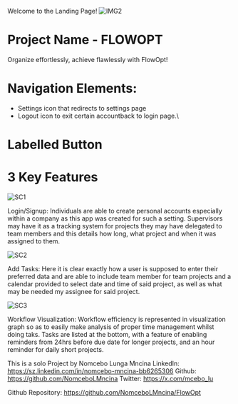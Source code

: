 Welcome to the Landing Page!
![IMG2](https://github.com/user-attachments/assets/d770ab75-0293-47b1-81bf-51130b99fcea)
# Project Name - FLOWOPT
Organize effortlessly, achieve flawlessly with FlowOpt!
# Navigation Elements:
- Settings icon that redirects to settings page
- Logout icon to exit certain accountback to login page.\
# Labelled Button

# 3 Key Features
![SC1](https://github.com/user-attachments/assets/5c4c1ec9-1981-4cb9-9fd4-cb97d42b4ee4)

Login/Signup: Individuals are able to create personal accounts especially within a company as this app was created for such a setting. Supervisors may have it as a tracking system for projects they may have delegated to team members and this details how long, what project and when it was assigned to them.

![SC2](https://github.com/user-attachments/assets/1ded0f0d-95cd-40b5-b50d-1efb91a41a5d)

Add Tasks: Here it is clear exactly how a user is supposed to enter their preferred data and are able to include team member for team projects and a calendar provided to select date and time of said project, as well as what may be needed my assignee for said project.

![SC3](https://github.com/user-attachments/assets/0797958e-acf0-4884-ac36-0beca8743264)

Workflow Visualization: Workflow efficiency is represented in visualization graph so as to easily make analysis of proper time management whilst doing taks. 
Tasks are listed at the bottom, with a feature of enabling reminders from 24hrs before due date for longer projects, and an hour reminder for daily short projects. 

This is a solo Project by Nomcebo Lunga Mncina
LinkedIn: https://sz.linkedin.com/in/nomcebo-mncina-bb6265306
Github: https://github.com/NomceboLMncina
Twitter: https://x.com/mcebo_lu

Github Repository: https://github.com/NomceboLMncina/FlowOpt
